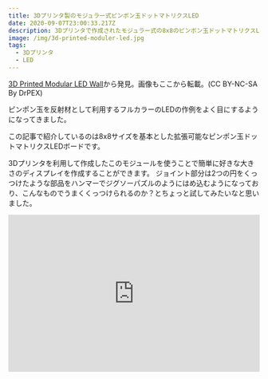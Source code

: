 ```yaml
---
title: 3Dプリンタ製のモジュラー式ピンポン玉ドットマトリクスLED
date: 2020-09-07T23:00:33.217Z
description: 3Dプリンタで作成されたモジュラー式の8x8のピンポン玉ドットマトリクスLEDです。
image: /img/3d-printed-moduler-led.jpg
tags:
  - 3Dプリンタ
  - LED
---
```

[3D Printed Modular LED Wall](https://www.instructables.com/id/3D-Printed-Modular-LED-Wall/)から発見。画像もここから転載。(CC BY-NC-SA By DrPEX)

ピンポン玉を反射材として利用するフルカラーのLEDの作例をよく目にするようになってきました。

この記事で紹介しているのは8x8サイズを基本とした拡張可能なピンポン玉ドットマトリクスLEDボードです。

3Dプリンタを利用して作成したこのモジュールを使うことで簡単に好きな大きさのディスプレイを作成することができます。
ジョイント部分は2つの円をくっつけたような部品をハンマーでジグソーパズルのようにはめ込むようになっており、こんなものでうまくくっつけられるのか？とちょっと試してみたいなと思いました。

<iframe width="100%" height="315" src="https://www.youtube.com/embed/Pf1jsCRASAo" frameborder="0" allow="accelerometer; autoplay; encrypted-media; gyroscope; picture-in-picture" allowfullscreen></iframe>
